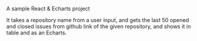 A sample React & Echarts project

It takes a repository name from a user input, and gets the last 50 opened and closed issues from github link of the given repository, and shows it in table and as an Echarts.


